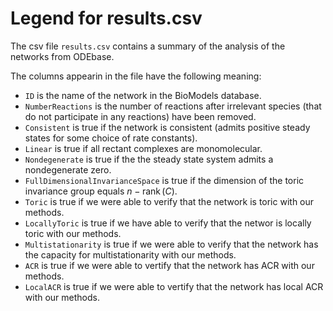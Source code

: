 # Legend for results.csv

The csv file `results.csv` contains a summary of the analysis of the networks from ODEbase. 

The columns appearin in the file have the following meaning:

* `ID` is the name of the network in the BioModels database.
* `NumberReactions` is the number of reactions after irrelevant species (that do not participate in any reactions) have been removed.
* `Consistent` is true if the network is consistent (admits positive steady states for some choice of rate constants).
* `Linear` is true if all rectant complexes are monomolecular.
* `Nondegenerate` is true if the the steady state system admits a nondegenerate zero.
* `FullDimensionalInvarianceSpace` is true if the dimension of the toric invariance group equals $n-\operatorname{rank}(C)$.
* `Toric` is true if we were able to verify that the network is toric with our methods.
* `LocallyToric` is true if we have able to verify that the networ is locally toric with our methods.
* `Multistationarity` is true if we were able to verify that the network has the capacity for multistationarity with our methods.
* `ACR` is true if we were able to vertify that the network has ACR with our methods.
* `LocalACR` is true if we were able to vertify that the network has local ACR with our methods.
